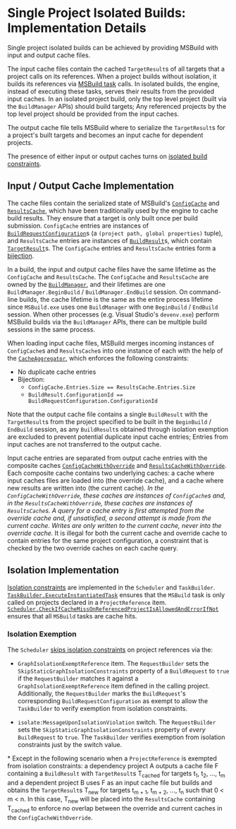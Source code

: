 # Single Project Isolated Builds: Implementation Details

<!-- workflow -->
Single project isolated builds can be achieved by providing MSBuild with input and output cache files.

The input cache files contain the cached `TargetResult`s of all targets that a project calls on its references. When a project builds without isolation, it builds its references via [MSBuild task](aka.ms/msbuild_tasks) calls. In isolated builds, the engine, instead of executing these tasks, serves their results from the provided input caches. In an isolated project build, only the top level project (built via the `BuildManager` APIs) should build targets; Any referenced projects by the top level project should be provided from the input caches.

The output cache file tells MSBuild where to serialize the `TargetResult`s for a project's built targets and becomes an input cache for dependent projects.

The presence of either input or output caches turns on [isolated build constraints](static-graph.md##single-project-isolated-builds).

## Input / Output Cache Implementation
<!-- cache structure -->
The cache files contain the serialized state of MSBuild's [`ConfigCache`](https://github.com/dotnet/msbuild/blob/main/src/Build/BackEnd/Components/Caching/ConfigCache.cs) and [`ResultsCache`](https://github.com/dotnet/msbuild/blob/main/src/Build/BackEnd/Components/Caching/ResultsCache.cs), which have been traditionally used by the engine to cache build results. They ensure that a target is only built once per build submission. `ConfigCache` entries are instances of [`BuildRequestConfiguration`](https://github.com/dotnet/msbuild/blob/37c5a9fec416b403212a63f95f15b03dbd5e8b5d/src/Build/BackEnd/Shared/BuildRequestConfiguration.cs#L25)s (a `(project path, global properties)` tuple), and `ResultsCache` entries are instances of [`BuildResult`](https://github.com/dotnet/msbuild/blob/37c5a9fec416b403212a63f95f15b03dbd5e8b5d/src/Build/BackEnd/Shared/BuildResult.cs#L34)s, which contain [`TargetResult`](https://github.com/dotnet/msbuild/blob/37c5a9fec416b403212a63f95f15b03dbd5e8b5d/src/Build/BackEnd/Shared/TargetResult.cs#L22)s. The `ConfigCache` entries and `ResultsCache` entries form a [bijection](https://en.wikipedia.org/wiki/Bijection).

<!-- cache lifetime -->
In a build, the input and output cache files have the same lifetime as the `ConfigCache` and  `ResultsCache`. The `ConfigCache` and  `ResultsCache` are owned by the [`BuildManager`](https://github.com/dotnet/msbuild/blob/main/src/Build/BackEnd/BuildManager/BuildManager.cs), and their lifetimes are one `BuildManager.BeginBuild` / `BuildManager.EndBuild` session. On command-line builds, the cache lifetime is the same as the entire process lifetime since `MSBuild.exe` uses one `BuildManager` with one `BeginBuild` / `EndBuild` session. When other processes (e.g. Visual Studio's `devenv.exe`) perform MSBuild builds via the `BuildManager` APIs, there can be multiple build sessions in the same process.

<!-- constraints -->

When loading input cache files, MSBuild merges incoming instances of `ConfigCache`s and `ResultsCache`s into one instance of each with the help of the [`CacheAggregator`](https://github.com/dotnet/msbuild/blob/51df47643a8ee2715ac67fab8d652b25be070cd2/src/Build/BackEnd/BuildManager/CacheAggregator.cs#L15), which enforces the following constraints:

- No duplicate cache entries
- Bijection:
  - `ConfigCache.Entries.Size == ResultsCache.Entries.Size`
  - `BuildResult.ConfigurationId == BuildRequestConfiguration.ConfigurationId`

Note that the output cache file contains a single `BuildResult` with the `TargetResult`s from the project specified to be built in the `BeginBuild` / `EndBuild` session, as any `BuildResult`s obtained through isolation exemption are excluded to prevent potential duplicate input cache entries; Entries from input caches are not transferred to the output cache.

<!-- How input / output cache entries are separated with the override caches -->
Input cache entries are separated from output cache entries with the composite caches [`ConfigCacheWithOverride`](https://github.com/dotnet/msbuild/blob/main/src/Build/BackEnd/Components/Caching/ConfigCacheWithOverride.cs) and [`ResultsCacheWithOverride`](https://github.com/dotnet/msbuild/blob/main/src/Build/BackEnd/Components/Caching/ResultsCacheWithOverride.cs). Each composite cache contains two underlying caches: a cache where input caches files are loaded into (the override cache), and a cache where new results are written into (the current cache). *In the `ConfigCacheWithOverride`, these caches are instances of `ConfigCache`s and, in the `ResultsCacheWithOverride`, these caches are instances of `ResultsCache`s. A query for a cache entry is first attempted from the override cache and, if unsatisfied, a second attempt is made from the current cache. Writes are only written to the current cache, never into the override cache.* It is illegal for both the current cache and override cache to contain entries for the same project configuration, a constraint that is checked by the two override caches on each cache query.

## Isolation Implementation

[Isolation constraints](static-graph.md##single-project-isolated-builds) are implemented in the `Scheduler` and  `TaskBuilder`. [`TaskBuilder.ExecuteInstantiatedTask`](https://github.com/dotnet/msbuild/blob/37c5a9fec416b403212a63f95f15b03dbd5e8b5d/src/Build/BackEnd/Components/RequestBuilder/TaskBuilder.cs#L743) ensures that the `MSBuild` task is only called on projects declared in a `ProjectReference` item. [`Scheduler.CheckIfCacheMissOnReferencedProjectIsAllowedAndErrorIfNot`](https://github.com/dotnet/msbuild/blob/37c5a9fec416b403212a63f95f15b03dbd5e8b5d/src/Build/BackEnd/Components/Scheduler/Scheduler.cs#L1818) ensures that all `MSBuild` tasks are cache hits.

### Isolation Exemption

The `Scheduler` [skips isolation constraints](static-graph.md#exempting-references-from-isolation-constraints) on project references via the:

- `GraphIsolationExemptReference` item. The `RequestBuilder` sets the `SkipStaticGraphIsolationConstraints` property of a `BuildRequest` to `true` if the `RequestBuilder` matches it against a `GraphIsolationExemptReference` item defined in the calling project. Additionally, the `RequestBuilder` marks the `BuildRequest`'s corresponding `BuildRequestConfiguration` as exempt to allow the `TaskBuilder` to verify exemption from isolation constraints.

- `isolate:MessageUponIsolationViolation` switch. The `RequestBuilder` sets the `SkipStaticGraphIsolationConstraints` property of _every_ `BuildRequest` to `true`. The `TaskBuilder` verifies exemption from isolation constraints just by the switch value.

\* Except in the following scenario when a `ProjectReference` is exempted from isolation constraints: a dependency project A outputs a cache file F containing a `BuildResult` with `TargetResult`s T<sub>cached</sub> for targets t<sub>1</sub>, t<sub>2</sub>, ..., t<sub>m</sub> and a dependent project B uses F as an input cache file but builds and obtains the `TargetResult`s T<sub>new</sub> for targets t<sub>m + 1</sub>, t<sub>m + 2</sub>, ..., t<sub>n</sub> such that 0 < m < n. In this case, T<sub>new</sub> will be placed into the `ResultsCache` containing T<sub>cached</sub> to enforce no overlap between the override and current caches in the `ConfigCacheWithOverride`.
